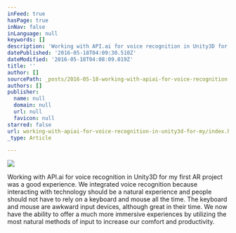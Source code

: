 ```yaml
---
inFeed: true
hasPage: true
inNav: false
inLanguage: null
keywords: []
description: 'Working with API.ai for voice recognition in Unity3D for my first AR project was a good experience. We integrated voice recognition because interacting with technology should be a natural experience and people should not have to rely on a keyboard and mouse all the time. The keyboard and mouse are awkward input devices, although great in their time. We now have the ability to offer a much more immersive experiences by utilizing the most natural methods of input to increase our comfort and productivity.'
datePublished: '2016-05-18T04:09:30.510Z'
dateModified: '2016-05-18T04:08:09.019Z'
title: ''
author: []
sourcePath: _posts/2016-05-18-working-with-apiai-for-voice-recognition-in-unity3d-for-my.md
authors: []
publisher:
  name: null
  domain: null
  url: null
  favicon: null
starred: false
url: working-with-apiai-for-voice-recognition-in-unity3d-for-my/index.html
_type: Article

---
```

![](https://the-grid-user-content.s3-us-west-2.amazonaws.com/53f344e8-9990-4a6d-afa9-0fee15b129a0.png)

Working with API.ai for voice recognition in Unity3D for my first AR project was a good experience. We integrated voice recognition because interacting with technology should be a natural experience and people should not have to rely on a keyboard and mouse all the time. The keyboard and mouse are awkward input devices, although great in their time. We now have the ability to offer a much more immersive experiences by utilizing the most natural methods of input to increase our comfort and productivity.